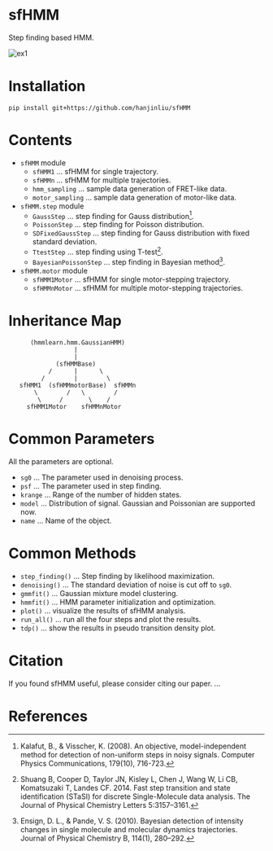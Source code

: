 # sfHMM
Step finding based HMM.

![ex1](animation.gif)

# Installation

```
pip install git+https://github.com/hanjinliu/sfHMM
```

# Contents

- `sfHMM` module
  - `sfHMM1` ... sfHMM for single trajectory.
  - `sfHMMn` ... sfHMM for multiple trajectories.
  - `hmm_sampling` ... sample data generation of FRET-like data.
  - `motor_sampling` ... sample data generation of motor-like data.
- `sfHMM.step` module
  - `GaussStep` ... step finding for Gauss distribution[^1].
  - `PoissonStep` ... step finding for Poisson distribution.
  - `SDFixedGaussStep` ... step finding for Gauss distribution with fixed standard deviation.
  - `TtestStep` ... step finding using T-test[^2].
  - `BayesianPoissonStep` ... step finding in Bayesian method[^3].
- `sfHMM.motor` module
  - `sfHMM1Motor` ... sfHMM for single motor-stepping trajectory.
  - `sfHMMnMotor` ... sfHMM for multiple motor-stepping trajectories.

# Inheritance Map

```
      (hmmlearn.hmm.GaussianHMM)
                  |
                  |
             (sfHMMBase)
           /      |      \
         /        |        \
   sfHMM1  (sfHMMmotorBase)  sfHMMn
       \        /   \        /
        \     /       \    /
     sfHMM1Motor    sfHMMnMotor
```

# Common Parameters

All the parameters are optional.
- `sg0` ... The parameter used in denoising process.
- `psf` ... The parameter used in step finding.
- `krange` ... Range of the number of hidden states.
- `model` ... Distribution of signal. Gaussian and Poissonian are supported now.
- `name` ... Name of the object.

# Common Methods

- `step_finding()` ... Step finding by likelihood maximization.
- `denoising()` ... The standard deviation of noise is cut off to `sg0`.
- `gmmfit()` ... Gaussian mixture model clustering.
- `hmmfit()` ... HMM parameter initialization and optimization.
- `plot()` ... visualize the results of sfHMM analysis.
- `run_all()` ... run all the four steps and plot the results.
- `tdp()` ... show the results in pseudo transition density plot.

# Citation
If you found sfHMM useful, please consider citing our paper.
 ...

# References
[^1]: Kalafut, B., & Visscher, K. (2008). An objective, model-independent method for detection of non-uniform steps in noisy signals. Computer Physics Communications, 179(10), 716-723.

[^2]: Shuang B, Cooper D, Taylor JN, Kisley L, Chen J, Wang W, Li CB, Komatsuzaki T, Landes CF. 2014. Fast step transition and state identification (STaSI) for discrete Single-Molecule data analysis. The Journal of Physical Chemistry Letters 5:3157–3161.

[^3]: Ensign, D. L., & Pande, V. S. (2010). Bayesian detection of intensity changes in  single molecule and molecular dynamics trajectories. Journal of Physical Chemistry B, 114(1), 280–292.